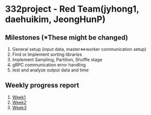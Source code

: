 # 332project - Red Team(jyhong1, daehuikim, JeongHunP)

## Milestones (*These might be changed)
1. General setup (input data, master<=>worker communication setup)
2. Find or Implement sorting libraries
3. Implement Sampling, Partition, Shuffle stage
4. gRPC communication error handling
5. test and analyze output data and time

## Weekly progress report
1. [Week1](./Weekly%20Progress%20report/Week1.md)
2. [Week2](./Weekly%20Progress%20report/Week2.md)
3. [Week3](./Weekly%20Progress%20report/Week3.md)